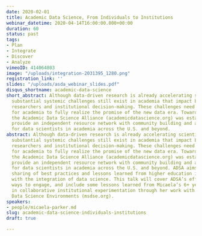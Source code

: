 ```yaml
---
date: 2020-02-01
title: Academic Data Science, From Individuals to Institutions
webinar_datetime: 2020-04-14T16:00:00.000+00:00
duration: 60
status: past
tags:
- Plan
- Integrate
- Discover
- Analyze
vimeoID: 414064803
image: "/uploads/integration-2031395_1280.png"
registration_link: ''
slides: "/uploads/asda_webinar_slides.pdf"
disqus_shortname: academic-data-science
short_abstract: Although data-driven research is already accelerating scientific discovery,
  substantial systemic challenges still exist in academia that impact both individual
  researchers and institutional decision-making. These challenges need to be overcome
  for academia to fully realize the promise of the new data era. Toward that end,
  the Academic Data Science Alliance (academicdatascience.org) was established to
  provide an independent resource network with community building and advocacy opportunities
  for data scientists in academia across the U.S. and beyond.
abstract: Although data-driven research is already accelerating scientific discovery,
  substantial systemic challenges still exist in academia that impact both individual
  researchers and institutional decision-making. These challenges need to be overcome
  for academia to fully realize the promise of the new data era. Toward that end,
  the Academic Data Science Alliance (academicdatascience.org) was established to
  provide an independent resource network with community building and advocacy opportunities
  for data scientists in academia across the U.S. and beyond. ADSA aims to facilitate
  sharing of best practices and lessons learned from higher education institutes experimenting
  with the integration of data science. This talk will cover ADSA’s efforts and activities,
  ways to engage, and include some lessons learned from Micaela’s 6+ years of experience
  in collaborative institutional experimentation through her work with the Moore-Sloan
  Data Science Environments (msdse.org).
speakers:
- people/micaela-parker.md
slug: academic-data-science-individuals-institutions
draft: true

---
```

